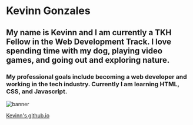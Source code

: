 # Kevinn Gonzales
## My name is Kevinn and I am currently a TKH Fellow in the Web Development Track. I love spending time with my dog, playing video games, and going out and exploring nature.
### My professional goals include becoming a web developer and working in the tech industry. Currently I am learning HTML, CSS, and Javascript.

![banner](https://raw.githubusercontent.com/kevinngonzales/kevinngonzales/main/happy%20birthday%20(Banner%20(Landscape)).jpg)

[Kevinn's github.io](kevinngonzales.github.io)
